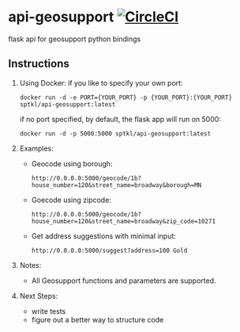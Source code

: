 # api-geosupport [![CircleCI](https://circleci.com/gh/NYCPlanning/api-geosupport.svg?style=svg)](https://circleci.com/gh/NYCPlanning/api-geosupport)
flask api for geosupport python bindings

## Instructions
1. Using Docker:
    if you like to specify your own port:
    ```
    docker run -d -e PORT={YOUR_PORT} -p {YOUR_PORT}:{YOUR_PORT} sptkl/api-geosupport:latest
    ```
    if no port specified, by default, the flask app will run on 5000:
     ```
    docker run -d -p 5000:5000 sptkl/api-geosupport:latest
    ```
2. Examples: 
    + Geocode using borough: 
        ```
        http://0.0.0.0:5000/geocode/1b?house_number=120&street_name=broadway&borough=MN
        ```
    + Goecode using zipcode: 
        ```
        http://0.0.0.0:5000/geocode/1b?house_number=120&street_name=broadway&zip_code=10271
        ```
    + Get address suggestions with minimal input: 
        ```
        http://0.0.0.0:5000/suggest?address=100 Gold
        ```
3. Notes: 
    + All Geosupport functions and parameters are supported. 

4. Next Steps: 
    + write tests
    + figure out a better way to structure code
